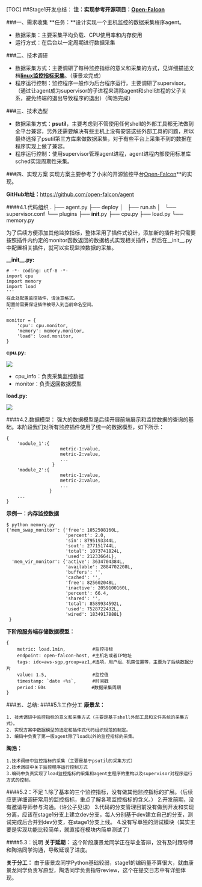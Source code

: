 [TOC]
##Stage1开发总结：
**注：实现参考开源项目：[Open-Falcon](http://book.open-falcon.com/zh/intro/index.html )**

###一、需求收集
**任务：**设计实现一个主机监控的数据采集程序agent。

* 数据采集：主要采集平均负载、CPU使用率和内存使用
* 运行方式：在后台以一定周期进行数据采集

###二、技术调研
* 数据采集方式：主要调研了每种监控指标的意义和采集的方式，见详细描述文档[**linux监控指标采集**](https://github.com/sadev1/trainning_sadev1/blob/stage1/docs/linux监控信息采集.md)。（康景龙完成）
* 程序运行控制：监控程序一般作为后台程序运行，主要调研了supervisor。（通过让agent成为supervisor的子进程来清除agent和shell进程的父子关系，避免终端的退出导致程序的退出）（陶浩完成）

###三、技术选型
* 数据采集方式：**psutil**，主要考虑到不管使用任何shell的外部工具都无法做到全平台兼容，另外还需要解决有些主机上没有安装这些外部工具的问题，所以最终选择了psutil第三方库来做数据采集，对于有些平台上采集不到的数据在程序实现上做了兼容。
* 程序运行控制：使用supervisor管理agent进程，agent进程内部使用标准库sched实现周期性采集。

###四、实现方案
实现方案主要参考了小米的开源监控平台[Open-Falcon](http://book.open-falcon.com/zh/intro/index.html )**的实现。

**GitHub地址：**<https://github.com/open-falcon/agent>

####4.1.代码组织
	.
	├── agent.py
	├── deploy
	│   ├── run.sh
	│   └── supervisor.conf
	└── plugins
    	├── __init__.py
    	├── cpu.py
    	├── load.py
    	└── memory.py
    	
 为了后续方便添加其他监控指标，整体采用了插件式设计，添加新的插件时只需要按照插件内约定的monitor函数返回的数据格式实现相关插件，然后在__init__.py中配置相关插件，就可以实现监控数据的采集。
 
 **\_\_init\_\_.py:**
 
	# -*- coding: utf-8 -*-
	import cpu
	import memory
	import load
	'''
	在此处配置监控插件，请注意格式。
	配置前需要保证插件被导入到当前命名空间。
	'''

	monitor = {
    	'cpu': cpu.monitor,
    	'memory': memory.monitor,
    	'load': load.monitor,
	}
	
**cpu.py:**

![](/Users/Abner/Desktop/cpu.png)

* cpu_info：负责采集监控数据
* monitor：负责返回数据模型

**load.py:**

![](/Users/Abner/Desktop/load.png)


####4.2.数据模型：
强大的数据模型是后续开展前端展示和监控数据的查询的基础。本阶段我们对所有监控插件使用了统一的数据模型，如下所示：

	{
		'module_1':{
						metric-1:value,
						metric-2:value,
						...
					 }
		'module_2':{
						metric-1:value,
						metric-2:value,
						...
					}
		...
	}
		
**示例一：内存监控数据**
	
	$ python memory.py
	{'mem_swap_monitor': {'free': 1052508160L,
                      	  'percent': 2.0,
                      	  'sin': 8795193344L,
                      	  'sout': 277151744L,
                      	  'total': 1073741824L,
                      	  'used': 21233664L},
 	  'mem_vir_monitor': {'active': 3634704384L,
                     	  'available': 2884702208L,
                     	  'buffers': '',
                     	  'cached': '',
                     	  'free': 825602048L,
                     	  'inactive': 2059100160L,
                     	  'percent': 66.4,
                     	  'shared': '',
                     	  'total': 8589934592L,
                     	  'used': 7528722432L,
                     	  'wired': 1834917888L}
     }
     
     
 **下阶段服务端存储数据模型：**    
  

	{
    	metric: load.1min,          #监控指标
    	endpoint: open-falcon-host, #主机名或者IP地址
    	tags: idc=aws-sgp,group=az1,#选项，用户组、机房位置等，主要为了后续数据分片
    	value: 1.5,                 #监控值
    	timestamp: `date +%s`,      #时间戳
    	period：60s                 #数据采集周期
	}
	
###五、总结:
####5.1:工作分工
**康景龙：**

	1. 技术调研中监控指标的意义和采集方式（主要是基于shell外部工具和文件系统的采集方式）。
	2. 实现方案中数据模型的选定和插件式代码组织规范的制定。
	3. 编码中负责了第一版agent除了load以外的监控指标的采集。

**陶浩：**

	1.技术调研中监控指标的采集（主要是基于psutil的采集方式）
	2.技术调研中关于监控程序运行控制方式
	3.编码中负责实现了load监控指标的采集和agent主程序的重构以及supervisor对程序运行方式的控制。
	
####5.2：不足
	1.除了基本的三个监控指标，没有做其他监控指标的扩展。（后续应更详细调研常用的监控指标，重点了解各项监控指标的含义。）
	2.开发前期，没有邀请导师参与沟通。（许公子见谅）
	3.代码的分支管理目前没有做到开发和实现分离，应该在stage1分支上建立dev分支，每人分别基于dev建立自己的分支，测试完成后合并到dev分支，在stage1分支上线。
	4.没有写单独的测试模块（其实主要是实现功能比较简单，就直接在模块内简单测试了）
	
####5.3：说明
**关于延期：**
这个阶段康景龙同学正在毕业答辩，没有及时跟导师和陶浩同学沟通，导致延误了进度。

**关于分工：**
由于康景龙同学Python基础较弱，stage1的编码量不算很大，就由康景龙同学负责写原型，陶浩同学负责指导review，这个在提交日志中有详细体现。








